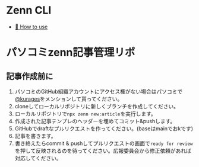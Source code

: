 # Zenn CLI

* [📘 How to use](https://zenn.dev/zenn/articles/zenn-cli-guide)


# パソコミzenn記事管理リポ
## 記事作成前に
1. パソコミのGitHub組織アカウントにアクセス権がない場合はパソコミで[@kurages](https://github.com/kurages)をメンションして貰ってください。  
2. cloneしてローカルリポジトリに新しくブランチを作成してください。
3. ローカルリポジトリで`npx zenn new:article`を実行します。
4. 作成された記事テンプレのヘッダーを埋めてコミット&pushします。
5. GitHubでdraftなプルリクエストを作ってください。(baseはmainでおkです)
6. 記事を書きます。
7. 書き終えたらcommit & pushしてプルリクエストの画面で`ready for review`を押して反映されるのを待ってください。広報委員会から修正依頼があれば対応してください。



